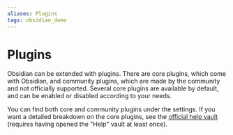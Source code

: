 ```yaml
---
aliases: Plugins
tags: obsidian_demo
---
```


# Plugins

Obsidian can be extended with plugins. There are core plugins, which come with Obsidian, and community plugins, which are made by the community and not officially supported. Several core plugins are available by default, and can be enabled or disabled according to your needs.

You can find both core and community plugins under the settings. If you want a detailed breakdown on the core plugins, see the [official help vault](obsidian://open?vault=Obsidian%20Help&file=Plugins%2FCore%20plugins) (requires having opened the "Help" vault at least once).